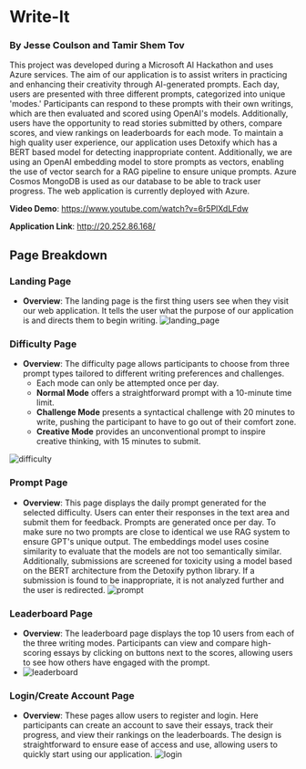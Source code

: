 # Write-It
### By Jesse Coulson and Tamir Shem Tov
This project was developed during a Microsoft AI Hackathon and uses Azure services. The aim of our application is to assist writers in practicing and enhancing their creativity through AI-generated prompts. 
Each day, users are presented with three different prompts, categorized into unique 'modes.' Participants can respond to these prompts with their own writings, which are then evaluated and scored using OpenAI's models. Additionally, users have the opportunity to read stories submitted by others, compare scores, and view rankings on leaderboards for each mode. 
To maintain a high quality user experience, our application uses Detoxify which has a BERT based model for detecting inappropriate content. Additionally, we are using an OpenAI embedding model to store prompts as vectors, enabling the use of vector search for a RAG pipeline to ensure unique prompts. Azure Cosmos MongoDB is used as our database to be able to track user progress. The web application is currently deployed with Azure.

**Video Demo**: https://www.youtube.com/watch?v=6r5PlXdLFdw

**Application Link**: http://20.252.86.168/
## Page Breakdown
### Landing Page
- **Overview**: The landing page is the first thing users see when they visit our web application. It tells the user what the purpose of our application is and directs them to begin writing.
![landing_page](https://github.com/jccoulson/write-it/assets/28967794/06a81418-9257-4fac-8113-fc70e6c5c8e8)

### Difficulty Page
- **Overview**: The difficulty page allows participants to choose from three prompt types tailored to different writing preferences and challenges.
  - Each mode can only be attempted once per day.
  - **Normal Mode** offers a straightforward prompt with a 10-minute time limit.
  - **Challenge Mode** presents a syntactical challenge with 20 minutes to write, pushing the participant to have to go out of their comfort zone.
  - **Creative Mode** provides an unconventional prompt to inspire creative thinking, with 15 minutes to submit.
  
![difficulty](https://github.com/jccoulson/write-it/assets/28967794/cf746d6a-2e3a-4c64-ba3e-746eeb337b4c)

### Prompt Page
- **Overview**: This page displays the daily prompt generated for the selected difficulty.
Users can enter their responses in the text area and submit them for feedback. Prompts are generated once per day. To make sure no two prompts are close to identical we use RAG system to ensure GPT's unique output.
The embeddings model uses cosine similarity to evaluate that the models are not too semantically similar.
Additionally, submissions are screened for toxicity using a model based on the BERT architecture from the Detoxify python library.
If a submission is found to be inappropriate, it is not analyzed further and the user is redirected.
![prompt](https://github.com/jccoulson/write-it/assets/28967794/6107f03c-dfdb-430e-b8d8-913db8dc0deb)

### Leaderboard Page
- **Overview**: The leaderboard page displays the top 10 users from each of the three writing modes. Participants can view and compare high-scoring essays by clicking on buttons next to the scores, allowing users to see how others have engaged with the prompt.
- ![leaderboard](https://github.com/jccoulson/write-it/assets/28967794/4f6767f2-8574-42a1-a38b-adcc41d7a9dd)


### Login/Create Account Page
- **Overview**: These pages allow users to register and login. Here participants can create an account to save their essays, track their progress, and view their rankings on the leaderboards. The design is straightforward to ensure ease of access and use, allowing users to quickly start using our application.
![login](https://github.com/jccoulson/write-it/assets/28967794/a7c9ad1c-dc49-44d9-83af-8abd3e4e8da0)
